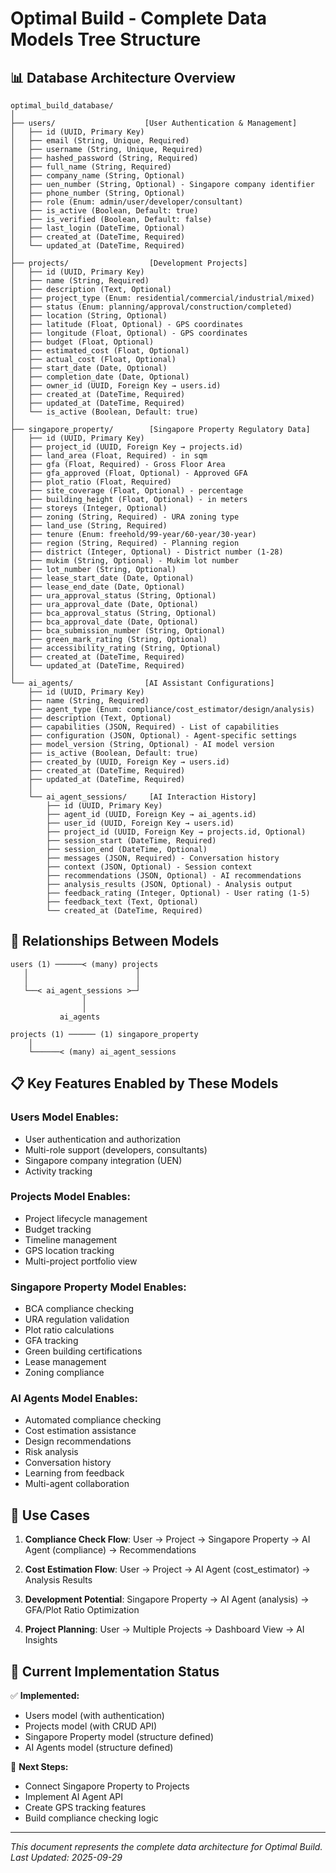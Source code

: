 # Optimal Build - Complete Data Models Tree Structure

## 📊 Database Architecture Overview

```
optimal_build_database/
│
├── users/                    [User Authentication & Management]
│   ├── id (UUID, Primary Key)
│   ├── email (String, Unique, Required)
│   ├── username (String, Unique, Required)
│   ├── hashed_password (String, Required)
│   ├── full_name (String, Required)
│   ├── company_name (String, Optional)
│   ├── uen_number (String, Optional) - Singapore company identifier
│   ├── phone_number (String, Optional)
│   ├── role (Enum: admin/user/developer/consultant)
│   ├── is_active (Boolean, Default: true)
│   ├── is_verified (Boolean, Default: false)
│   ├── last_login (DateTime, Optional)
│   ├── created_at (DateTime, Required)
│   └── updated_at (DateTime, Required)
│
├── projects/                  [Development Projects]
│   ├── id (UUID, Primary Key)
│   ├── name (String, Required)
│   ├── description (Text, Optional)
│   ├── project_type (Enum: residential/commercial/industrial/mixed)
│   ├── status (Enum: planning/approval/construction/completed)
│   ├── location (String, Optional)
│   ├── latitude (Float, Optional) - GPS coordinates
│   ├── longitude (Float, Optional) - GPS coordinates
│   ├── budget (Float, Optional)
│   ├── estimated_cost (Float, Optional)
│   ├── actual_cost (Float, Optional)
│   ├── start_date (Date, Optional)
│   ├── completion_date (Date, Optional)
│   ├── owner_id (UUID, Foreign Key → users.id)
│   ├── created_at (DateTime, Required)
│   ├── updated_at (DateTime, Required)
│   └── is_active (Boolean, Default: true)
│
├── singapore_property/        [Singapore Property Regulatory Data]
│   ├── id (UUID, Primary Key)
│   ├── project_id (UUID, Foreign Key → projects.id)
│   ├── land_area (Float, Required) - in sqm
│   ├── gfa (Float, Required) - Gross Floor Area
│   ├── gfa_approved (Float, Optional) - Approved GFA
│   ├── plot_ratio (Float, Required)
│   ├── site_coverage (Float, Optional) - percentage
│   ├── building_height (Float, Optional) - in meters
│   ├── storeys (Integer, Optional)
│   ├── zoning (String, Required) - URA zoning type
│   ├── land_use (String, Required)
│   ├── tenure (Enum: freehold/99-year/60-year/30-year)
│   ├── region (String, Required) - Planning region
│   ├── district (Integer, Optional) - District number (1-28)
│   ├── mukim (String, Optional) - Mukim lot number
│   ├── lot_number (String, Optional)
│   ├── lease_start_date (Date, Optional)
│   ├── lease_end_date (Date, Optional)
│   ├── ura_approval_status (String, Optional)
│   ├── ura_approval_date (Date, Optional)
│   ├── bca_approval_status (String, Optional)
│   ├── bca_approval_date (Date, Optional)
│   ├── bca_submission_number (String, Optional)
│   ├── green_mark_rating (String, Optional)
│   ├── accessibility_rating (String, Optional)
│   ├── created_at (DateTime, Required)
│   └── updated_at (DateTime, Required)
│
└── ai_agents/                [AI Assistant Configurations]
    ├── id (UUID, Primary Key)
    ├── name (String, Required)
    ├── agent_type (Enum: compliance/cost_estimator/design/analysis)
    ├── description (Text, Optional)
    ├── capabilities (JSON, Required) - List of capabilities
    ├── configuration (JSON, Optional) - Agent-specific settings
    ├── model_version (String, Optional) - AI model version
    ├── is_active (Boolean, Default: true)
    ├── created_by (UUID, Foreign Key → users.id)
    ├── created_at (DateTime, Required)
    ├── updated_at (DateTime, Required)
    │
    └── ai_agent_sessions/     [AI Interaction History]
        ├── id (UUID, Primary Key)
        ├── agent_id (UUID, Foreign Key → ai_agents.id)
        ├── user_id (UUID, Foreign Key → users.id)
        ├── project_id (UUID, Foreign Key → projects.id, Optional)
        ├── session_start (DateTime, Required)
        ├── session_end (DateTime, Optional)
        ├── messages (JSON, Required) - Conversation history
        ├── context (JSON, Optional) - Session context
        ├── recommendations (JSON, Optional) - AI recommendations
        ├── analysis_results (JSON, Optional) - Analysis output
        ├── feedback_rating (Integer, Optional) - User rating (1-5)
        ├── feedback_text (Text, Optional)
        └── created_at (DateTime, Required)
```

## 🔗 Relationships Between Models

```
users (1) ──────< (many) projects
   │                        │
   │                        │
   └──< ai_agent_sessions >─┘
                │
                │
           ai_agents

projects (1) ────── (1) singapore_property
    │
    └──────< (many) ai_agent_sessions
```

## 📋 Key Features Enabled by These Models

### Users Model Enables:
- User authentication and authorization
- Multi-role support (developers, consultants)
- Singapore company integration (UEN)
- Activity tracking

### Projects Model Enables:
- Project lifecycle management
- Budget tracking
- Timeline management
- GPS location tracking
- Multi-project portfolio view

### Singapore Property Model Enables:
- BCA compliance checking
- URA regulation validation
- Plot ratio calculations
- GFA tracking
- Green building certifications
- Lease management
- Zoning compliance

### AI Agents Model Enables:
- Automated compliance checking
- Cost estimation assistance
- Design recommendations
- Risk analysis
- Conversation history
- Learning from feedback
- Multi-agent collaboration

## 🎯 Use Cases

1. **Compliance Check Flow**:
   User → Project → Singapore Property → AI Agent (compliance) → Recommendations

2. **Cost Estimation Flow**:
   User → Project → AI Agent (cost_estimator) → Analysis Results

3. **Development Potential**:
   Singapore Property → AI Agent (analysis) → GFA/Plot Ratio Optimization

4. **Project Planning**:
   User → Multiple Projects → Dashboard View → AI Insights

## 💾 Current Implementation Status

✅ **Implemented:**
- Users model (with authentication)
- Projects model (with CRUD API)
- Singapore Property model (structure defined)
- AI Agents model (structure defined)

🔄 **Next Steps:**
- Connect Singapore Property to Projects
- Implement AI Agent API
- Create GPS tracking features
- Build compliance checking logic

---

*This document represents the complete data architecture for Optimal Build.*
*Last Updated: 2025-09-29*